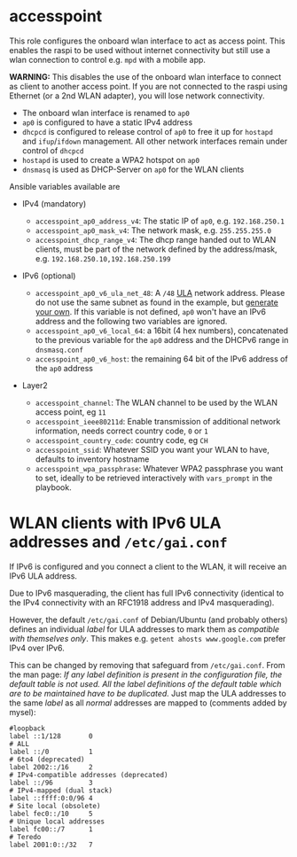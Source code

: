 # accesspoint

This role configures the onboard wlan interface to act as access point. This enables the raspi to be used without internet connectivity but still use a wlan connection to control e.g. `mpd` with a mobile app.

**WARNING:** This disables the use of the onboard wlan interface to connect as client to another access point. If you are not connected to the raspi using Ethernet (or a 2nd WLAN adapter), you will lose network connectivity.

* The onboard wlan interface is renamed to `ap0`
* `ap0` is configured to have a static IPv4 address
* `dhcpcd` is configured to release control of `ap0` to free it up for `hostapd` and `ifup`/`ifdown` management. All other network interfaces remain under control of `dhcpcd`
* `hostapd` is used to create a WPA2 hotspot on `ap0`
* `dnsmasq` is used as DHCP-Server on `ap0` for the WLAN clients

Ansible variables available are

* IPv4 (mandatory)

  * `accesspoint_ap0_address_v4`: The static IP of `ap0`, e.g. `192.168.250.1`
  * `accesspoint_ap0_mask_v4`: The network mask, e.g. `255.255.255.0`
  * `accesspoint_dhcp_range_v4`: The dhcp range handed out to WLAN clients, must be part of the network defined by the address/mask, e.g. `192.168.250.10,192.168.250.199`

* IPv6 (optional)

  * `accesspoint_ap0_v6_ula_net_48`: A `/48` [ULA](https://en.wikipedia.org/wiki/Unique_local_address) network address.
     Please do not use the same subnet as found in the example, but [generate your own](https://www.ip-six.de/index.php).
     If this variable is not defined, `ap0` won't have an IPv6 address and the following two variables are ignored.
  * `accesspoint_ap0_v6_local_64`: a 16bit (4 hex numbers), concatenated to the previous variable for the `ap0` address and the DHCPv6 range in `dnsmasq.conf`
  * `accesspoint_ap0_v6_host`: the remaining 64 bit of the IPv6 address of the `ap0` address

* Layer2

  * `accesspoint_channel`: The WLAN channel to be used by the WLAN access point, eg `11`
  * `accesspoint_ieee80211d`: Enable transmission of additional network information, needs correct country code, `0` or `1`
  * `accesspoint_country_code`: country code, eg `CH`
  * `accesspoint_ssid`: Whatever SSID you want your WLAN to have, defaults to inventory hostname
  * `accesspoint_wpa_passphrase`: Whatever WPA2 passphrase you want to set, ideally to be retrieved interactively with `vars_prompt` in the playbook.

# WLAN clients with IPv6 ULA addresses and `/etc/gai.conf`

If IPv6 is configured and you connect a client to the WLAN, it will receive an IPv6 ULA address.

Due to IPv6 masquerading, the client has full IPv6 connectivity (identical to the IPv4 connectivity
with an RFC1918 address and IPv4 masquerading).

However, the default `/etc/gai.conf` of Debian/Ubuntu
(and probably others) defines an individual *label* for ULA addresses to mark them as
*compatible with themselves only*. This makes e.g. `getent ahosts www.google.com` prefer IPv4 over
IPv6.

This can be changed by removing that safeguard from `/etc/gai.conf`. From the man page:
*If any label definition is present in the configuration file, the default table is not used. All the label definitions of the default table which are to be maintained have to be duplicated.*
Just map the ULA addresses to the same *label* as all *normal* addresses are mapped to (comments added by mysel):

~~~
#loopback
label ::1/128       0
# ALL
label ::/0          1
# 6to4 (deprecated)
label 2002::/16     2
# IPv4-compatible addresses (deprecated)
label ::/96         3
# IPv4-mapped (dual stack)
label ::ffff:0:0/96 4
# Site local (obsolete)
label fec0::/10     5
# Unique local addresses
label fc00::/7      1
# Teredo
label 2001:0::/32   7
~~~
